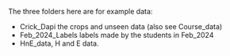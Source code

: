 The three folders here are for example data:
* Crick_Dapi the crops and unseen data (also see Course_data)
* Feb_2024_Labels labels made by the students in Feb_2024
* HnE_data, H and E data.
